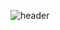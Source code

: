 ![header](https://capsule-render.vercel.app/api?type=waving&color=auto&height=300&section=header&text=Directrix%20Baek&fontSize=90)
